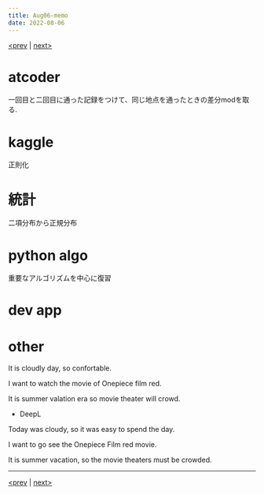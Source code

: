 ```yaml
---
title: Aug06-memo 
date: 2022-08-06 
---
```


[<prev](https://idekworks.github.io/TechnicalMemo/2022/08/05/Aug05.html) | [next>](https://idekworks.github.io/TechnicalMemo/2022/08/07/Aug07.html) 

# atcoder
一回目と二回目に通った記録をつけて、同じ地点を通ったときの差分modを取る.

# kaggle
正則化

# 統計
二項分布から正規分布

# python algo
重要なアルゴリズムを中心に復習

# dev app

# other
It is cloudly day, so confortable.

I want to watch the movie of Onepiece film red.

It is summer valation era so movie theater will crowd.

- DeepL

Today was cloudy, so it was easy to spend the day.

I want to go see the Onepiece Film red movie.

It is summer vacation, so the movie theaters must be crowded.

***

[<prev](https://idekworks.github.io/TechnicalMemo/2022/08/05/Aug05.html) | [next>](https://idekworks.github.io/TechnicalMemo/2022/08/07/Aug07.html)

